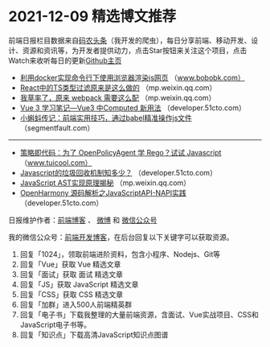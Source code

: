 # 2021-12-09 精选博文推荐

前端日报栏目数据来自[码农头条](https://toutiao.qdkfweb.cn/)（我开发的爬虫），每日分享前端、移动开发、设计、资源和资讯等，为开发者提供动力，点击Star按钮来关注这个项目，点击Watch来收听每日的更新[Github主页](https://github.com/kujian/frontendDaily)
* [利用docker实现命令行下使用浏览器渲染js网页](https://www.bobobk.com/525.html) （www.bobobk.com）
* [React中的TS类型过滤原来是这么做的](https://mp.weixin.qq.com/s?__biz=MzkxMjI3MTA1Mg==&mid=2247512370&idx=1&sn=2903aca4a2639c7249841e71a5f008ef) （mp.weixin.qq.com）
* [我草率了，原来 webpack 需要这么配](https://mp.weixin.qq.com/s?__biz=MzIxNDc4MjEzNw==&mid=2247485920&idx=1&sn=9bfdb7b8c3963a06c0a8214b2746b6ad) （mp.weixin.qq.com）
* [Vue 3 学习笔记—Vue3 中Computed 新用法](https://developer.51cto.com/art/202112/694187.htm) （developer.51cto.com）
* [小蝌蚪传记：前端实用技巧，通过babel精准操作js文件](https://segmentfault.com/a/1190000041081789) （segmentfault.com）

***
* [策略即代码：为了 OpenPolicyAgent 学 Rego？试试 Javascript](http://www.tuicool.com/articles/hit/6fa6Zze) （www.tuicool.com）
* [Javascript的垃圾回收机制知多少？](https://developer.51cto.com/art/202112/694017.htm) （developer.51cto.com）
* [JavaScript AST实现原理揭秘](https://mp.weixin.qq.com/s?__biz=MzI1NDc0ODMzNg==&mid=2247488721&idx=1&sn=819551d039da7761ce3fd5a7889784b1) （mp.weixin.qq.com）
* [OpenHarmony 源码解析之JavaScriptAPI-NAPI实践](https://developer.51cto.com/art/202112/694262.htm) （developer.51cto.com）

日报维护作者：[前端博客](https://qdkfweb.cn/) 、 [微博](http://weibo.com/kujian) 和 [微信公众号](https://open.weixin.qq.com/qr/code?username=caibaojian_com)

我的微信公众号：[前端开发博客](https://open.weixin.qq.com/qr/code?username=caibaojian_com)，在后台回复以下关键字可以获取资源。

1. 回复「1024」，领取前端进阶资料，包含小程序、Nodejs、Git等
2. 回复「Vue」获取 Vue 精选文章
3. 回复「面试」获取 面试 精选文章
4. 回复「JS」获取 JavaScript 精选文章
5. 回复「CSS」获取 CSS 精选文章
6. 回复「加群」进入500人前端精英群
7. 回复「电子书」下载我整理的大量前端资源，含面试、Vue实战项目、CSS和JavaScript电子书等。
8. 回复「知识点」下载高清JavaScript知识点图谱